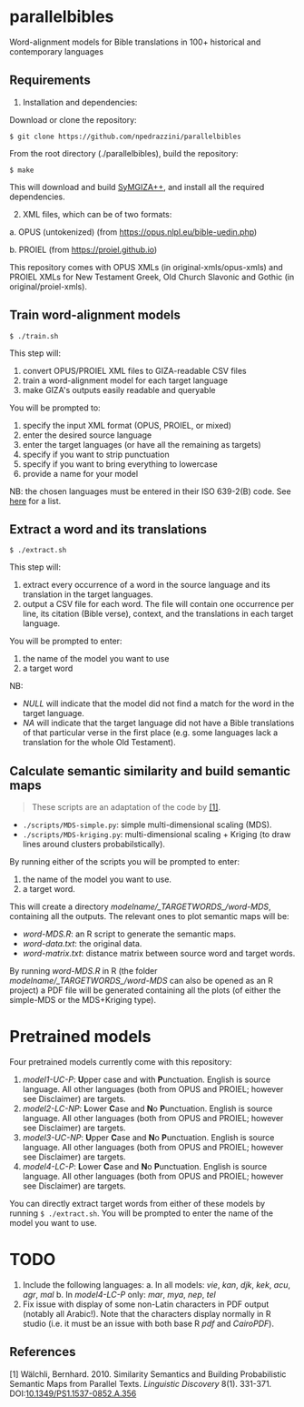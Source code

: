# parallelbibles

Word-alignment models for Bible translations in 100+ historical and contemporary languages


## Requirements

1. Installation and dependencies: 

Download or clone the repository:

`$ git clone https://github.com/npedrazzini/parallelbibles`

From the root directory (./parallelbibles), build the repository:

`$ make`

This will download and build [SyMGIZA++](https://github.com/emjotde/symgiza-pp), and install all the required dependencies.

2. XML files, which can be of two formats:
 
a. OPUS (untokenized) (from https://opus.nlpl.eu/bible-uedin.php)

b. PROIEL (from https://proiel.github.io)

This repository comes with OPUS XMLs (in original-xmls/opus-xmls) and PROIEL XMLs for New Testament Greek, Old Church Slavonic and Gothic (in original/proiel-xmls).

## Train word-alignment models

`$ ./train.sh`

This step will: 
1. convert OPUS/PROIEL XML files to GIZA-readable CSV files
2. train a word-alignment model for each target language
3. make GIZA's outputs easily readable and queryable 

You will be prompted to:
1. specify the input XML format (OPUS, PROIEL, or mixed)
2. enter the desired source language
3. enter the target languages (or have all the remaining as targets)
4. specify if you want to strip punctuation
5. specify if you want to bring everything to lowercase
6. provide a name for your model

NB: the chosen languages must be entered in their ISO 639-2(B) code. See [here](https://www.loc.gov/standards/iso639-2/php/code_list.php) for a list.

## Extract a word and its translations

`$ ./extract.sh`

This step will:
1. extract every occurrence of a word in the source language and its translation in the target languages.
2. output a CSV file for each word. The file will contain one occurrence per line, its citation (Bible verse), context, and the translations in each target language.

You will be prompted to enter:
1. the name of the model you want to use
2. a target word

NB:
- *NULL* will indicate that the model did not find a match for the word in the target language.
- *NA* will indicate that the target language did not have a Bible translations of that particular verse in the first place (e.g. some languages lack a translation for the whole Old Testament). 

## Calculate semantic similarity and build semantic maps

> These scripts are an adaptation of the code by [[1]](#1).

- `./scripts/MDS-simple.py`: simple multi-dimensional scaling (MDS).
- `./scripts/MDS-kriging.py`: multi-dimensional scaling + Kriging (to draw lines around clusters probabilstically).

By running either of the scripts you will be prompted to enter:
1. the name of the model you want to use.
2. a target word.

This will create a directory *modelname/\_TARGETWORDS\_/word-MDS*, containing all the outputs. The relevant ones to plot semantic maps will be: 
- *word-MDS.R*: an R script to generate the semantic maps.
- *word-data.txt*: the original data.
- *word-matrix.txt*: distance matrix between source word and target words.

By running *word-MDS.R* in R (the folder *modelname/\_TARGETWORDS\_/word-MDS* can also be opened as an R project) a PDF file will be generated containing all the plots (of either the simple-MDS or the MDS+Kriging type).

# Pretrained models

Four pretrained models currently come with this repository: 

1. *model1-UC-P*: **U**pper case and with **P**unctuation. English is source language. All other languages (both from OPUS and PROIEL; however see Disclaimer) are targets.
2. *model2-LC-NP*: **L**ower **C**ase and **N**o **P**unctuation. English is source language. All other languages (both from OPUS and PROIEL; however see Disclaimer) are targets.
3. *model3-UC-NP*: **U**pper **C**ase and **N**o **P**unctuation. English is source language. All other languages (both from OPUS and PROIEL; however see Disclaimer) are targets.
4. *model4-LC-P*: **L**ower **C**ase and **N**o **P**unctuation. English is source language. All other languages (both from OPUS and PROIEL; however see Disclaimer) are targets.

You can directly extract target words from either of these models by running `$ ./extract.sh`. You will be prompted to enter the name of the model you want to use.

# TODO
1. Include the following languages: 
a. In all models: *vie*, *kan*, *djk*, *kek*, *acu*, *agr*, *mal*
b. In *model4-LC-P* only: *mar*, *mya*, *nep*, *tel*
2. Fix issue with display of some non-Latin characters in PDF output (notably all Arabic!). Note that the characters display normally in R studio (i.e. it must be an issue with both base R *pdf* and *CairoPDF*).

## References
<a id="1">[1]</a> 
Wälchli, Bernhard. 2010. Similarity Semantics and Building Probabilistic Semantic Maps from Parallel Texts. *Linguistic Discovery* 8(1). 331-371. DOI:[10.1349/PS1.1537-0852.A.356](http://dx.doi.org/10.1349/PS1.1537-0852.A.356)
